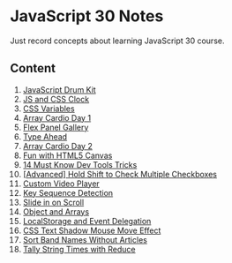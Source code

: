 # JavaScript 30 Notes

Just record concepts about learning JavaScript 30 course.

## Content

1. [JavaScript Drum Kit](https://github.com/tocz9es/javascript30-notes/tree/main/notes/01-JavaScript-Drum-Kit.md)
2. [JS and CSS Clock](https://github.com/tocz9es/javascript30-notes/tree/main/notes/02-JS-and-CSS-Clock.md)
3. [CSS Variables](https://github.com/tocz9es/javascript30-notes/tree/main/notes/03-CSS-Variables.md)
4. [Array Cardio Day 1](https://github.com/tocz9es/javascript30-notes/tree/main/notes/04-Array-Cardio-Day-1.md)
5. [Flex Panel Gallery](https://github.com/tocz9es/javascript30-notes/tree/main/notes/05-Flex-Panel-Gallery.md)
6. [Type Ahead](https://github.com/tocz9es/javascript30-notes/tree/main/notes/06-Type-Ahead.md)
7. [Array Cardio Day 2](https://github.com/tocz9es/javascript30-notes/tree/main/notes/07-Array-Cardio-Day-2.md)
8. [Fun with HTML5 Canvas](https://github.com/tocz9es/javascript30-notes/tree/main/notes/08-Fun-with-HTML5-Canvas.md)
9. [14 Must Know Dev Tools Tricks](https://github.com/tocz9es/javascript30-notes/tree/main/notes/09-14-Must-Know-Dev-Tools-Tricks.md)
10. [[Advanced] Hold Shift to Check Multiple Checkboxes](https://github.com/tocz9es/javascript30-notes/tree/main/notes/10-Hold-Shift-to-Check-Multiple-Checkboxes.md)
11. [Custom Video Player](https://github.com/tocz9es/javascript30-notes/tree/main/notes/11-Custom-Video-Player.md)
12. [Key Sequence Detection](https://github.com/tocz9es/javascript30-notes/tree/main/notes/12-Key-Sequence-Detection.md)
13. [Slide in on Scroll](https://github.com/tocz9es/javascript30-notes/tree/main/notes/13-Slide-in-on-Scroll.md)
14. [Object and Arrays](https://github.com/tocz9es/javascript30-notes/tree/main/notes/14-Object-and-Arrays.md)
15. [LocalStorage and Event Delegation](https://github.com/tocz9es/javascript30-notes/tree/main/notes/15-LocalStorage-and-Event-Delegation.md)
16. [CSS Text Shadow Mouse Move Effect](https://github.com/tocz9es/javascript30-notes/tree/main/notes/16-CSS-Text-Shadow-Mouse-Move-Effect.md)
17. [Sort Band Names Without Articles](https://github.com/tocz9es/javascript30-notes/tree/main/notes/17-Sort-Without-Articles.md)
18. [Tally String Times with Reduce](https://github.com/tocz9es/javascript30-notes/tree/main/notes/18-Tally-String-Times-with-Reduce.md)